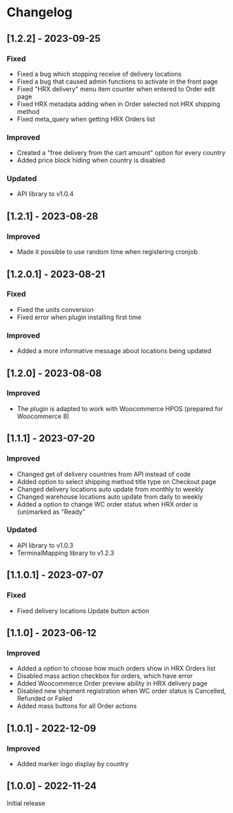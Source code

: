 # Changelog

## [1.2.2] - 2023-09-25
### Fixed
- Fixed a bug which stopping receive of delivery locations
- Fixed a bug that caused admin functions to activate in the front page
- Fixed "HRX delivery" menu item counter when entered to Order edit page
- Fixed HRX metadata adding when in Order selected not HRX shipping method
- Fixed meta_query when getting HRX Orders list

### Improved
- Created a "free delivery from the cart amount" option for every country
- Added price block hiding when country is disabled

### Updated
- API library to v1.0.4

## [1.2.1] - 2023-08-28
### Improved
- Made it possible to use random time when registering cronjob

## [1.2.0.1] - 2023-08-21
### Fixed
- Fixed the units conversion
- Fixed error when plugin installing first time

### Improved
- Added a more informative message about locations being updated

## [1.2.0] - 2023-08-08
### Improved
- The plugin is adapted to work with Woocommerce HPOS (prepared for Woocommerce 8)

## [1.1.1] - 2023-07-20
### Improved
- Changed get of delivery countries from API instead of code
- Added option to select shipping method title type on Checkout page
- Changed delivery locations auto update from monthly to weekly
- Changed warehouse locations auto update from daily to weekly
- Added a option to change WC order status when HRX order is (un)marked as "Ready"

### Updated
- API library to v1.0.3
- TerminalMapping library to v1.2.3

## [1.1.0.1] - 2023-07-07
### Fixed
- Fixed delivery locations Update button action

## [1.1.0] - 2023-06-12
### Improved
- Added a option to choose how much orders show in HRX Orders list
- Disabled mass action checkbox for orders, which have error
- Added Woocommerce Order preview ability in HRX delivery page
- Disabled new shipment registration when WC order status is Cancelled, Refunded or Failed
- Added mass buttons for all Order actions

## [1.0.1] - 2022-12-09
### Improved
- Added marker logo display by country

## [1.0.0] - 2022-11-24
Initial release
